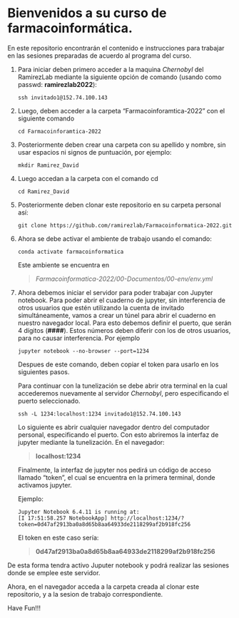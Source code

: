 # Bienvenidos a su curso de farmacoinformática. 

En este repositorio encontrarán el contenido e instrucciones para trabajar en las sesiones preparadas de acuerdo al programa del curso.

1. Para iniciar deben primero acceder a la maquina *Chernobyl* del RamirezLab mediante la siguiente opción de comando (usando como passwd: **ramirezlab2022**):

   ```console
   ssh invitado1@152.74.100.143
   ```

2. Luego, deben acceder a la carpeta “Farmacoinforamtica-2022” con el siguiente comando

   ```console
   cd Farmacoinforamtica-2022
   ```

3. Posteriormente deben crear una carpeta con su apellido y nombre, sin usar espacios ni signos de puntuación, por ejemplo:

   ```console
   mkdir Ramirez_David
   ```

4. Luego accedan a la carpeta con el comando cd
  
   ```console
   cd Ramirez_David
   ```

5. Posteriormente deben clonar este repositorio en su carpeta personal así:

   ```console
   git clone https://github.com/ramirezlab/Farmacoinformatica-2022.git
   ```
   
6. Ahora se debe activar el ambiente de trabajo usando el comando:

   ```console
   conda activate farmacoinformatica 
   ```
   Este ambiente se encuentra en 
   >*Farmacoinformatica-2022/00-Documentos/00-env/env.yml*

7. Ahora debemos iniciar el servidor para poder trabajar con Jupyter notebook. Para poder abrir el cuaderno de jupyter, sin interferencia de otros usuarios que estén utilizando la cuenta de invitado simultáneamente, vamos a crear un túnel para abrir el cuaderno en nuestro navegador local. Para esto debemos definir el puerto, que serán 4 dígitos (**####**). Estos números deben diferir con los de otros usuarios, para no causar interferencia. Por ejemplo

   ```console
   jupyter notebook --no-browser --port=1234
   ```
   
   Despues de este comando, deben copiar el token para usarlo en los siguientes pasos.
   
   Para continuar con la tunelización se debe abrir otra terminal en la cual accederemos nuevamente al servidor *Chernobyl*, pero especificando el puerto seleccionado.
   
   ```console
   ssh -L 1234:localhost:1234 invitado1@152.74.100.143 
   ```
	
   Lo siguiente es abrir cualquier navegador dentro del computador personal, especificando el puerto. Con esto abriremos la interfaz de jupyter mediante la tunelización. En el navegador:
   > **localhost:1234**

   Finalmente, la interfaz de jupyter nos pedirá un código de acceso llamado “token”, el cual se encuentra en la primera terminal, donde activamos jupyter.

   Ejemplo:

   ```console
   Jupyter Notebook 6.4.11 is running at: 
   [I 17:51:58.257 NotebookApp] http://localhost:1234/?token=0d47af2913ba0a8d65b8aa64933de2118299af2b918fc256 
   ```

   El token en este caso sería:
   > **0d47af2913ba0a8d65b8aa64933de2118299af2b918fc256**

De esta forma tendra activo Juputer notebook y podrá realizar las sesiones donde se emplee este servidor.

Ahora, en el navegador acceda a la carpeta creada al clonar este repositorio, y a la sesion de trabajo correspondiente.

Have Fun!!!
